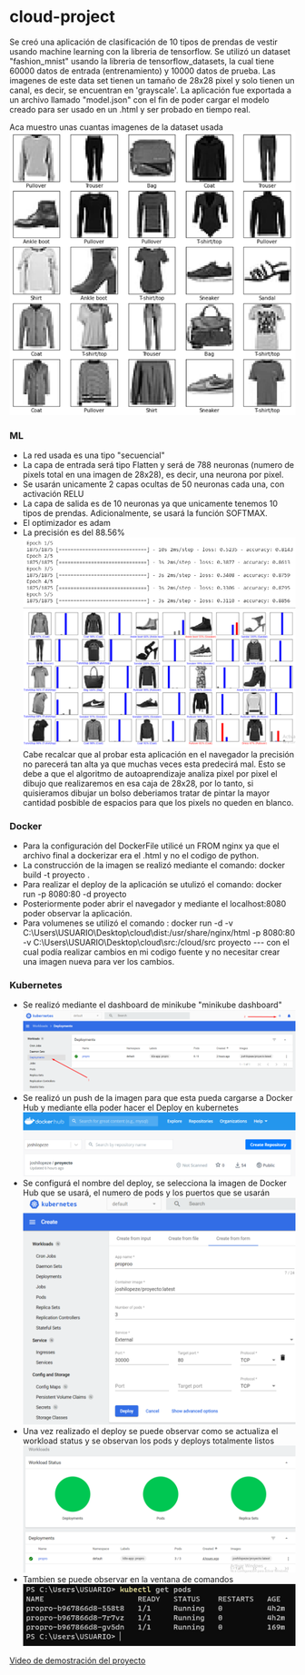 # cloud-project

Se creó una aplicación de clasificación de 10 tipos de prendas de vestir usando machine learning con la libreria de tensorflow. Se utilizó un dataset "fashion_mnist" usando la libreria de tensorflow_datasets, la cual tiene 60000 datos de entrada (entrenamiento) y 10000 datos de prueba. Las imagenes de este data set tienen un tamaño de 28x28 pixel y solo tienen un canal, es decir, se encuentran en 'grayscale'. La aplicación fue exportada a un archivo llamado "model.json" con el fin de poder cargar el modelo creado para ser usado en un .html y ser probado en tiempo real.

Aca muestro unas cuantas imagenes de la dataset usada
![Alt Text](images/muestra_datos_entrenamiento.png)


### ML

* La red usada es una tipo "secuencial"
* La capa de entrada será tipo Flatten y será de 788 neuronas (numero de pixels total en una imagen de 28x28), es decir, una neurona por pixel.
* Se usarán unicamente 2 capas ocultas de 50 neuronas cada una, con activación RELU
* La capa de salida es de 10 neuronas ya que unicamente tenemos 10 tipos de prendas. Adicionalmente, se usará la función SOFTMAX.
* El optimizador es adam
* La precisión es del 88.56%
![Alt Text](images/accuracy.png)
![Alt Text](images/test_datos.png)
Cabe recalcar que al probar esta aplicación en el navegador la precisión no parecerá tan alta ya que muchas veces esta predecirá mal. Esto se debe a que el algoritmo de autoaprendizaje analiza pixel por pixel el dibujo que realizaremos en esa caja de 28x28, por lo tanto, si quisieramos dibujar un bolso deberiamos tratar de pintar la mayor cantidad posbible de espacios para que los pixels no queden en blanco.
### Docker

* Para la configuración del DockerFile utilicé un FROM nginx ya que el archivo final a dockerizar era el .html y no el codigo de python.
* La construcción de la imagen se realizó mediante el comando: docker build -t proyecto .
* Para realizar el deploy de la aplicación se utulizó el comando:  docker run -p 8080:80 -d proyecto
* Posteriormente poder abrir el navegador y mediante el localhost:8080 poder observar la aplicación.
* Para volumenes se utilizó el comando : docker run -d -v C:\Users\USUARIO\Desktop\cloud\dist:/usr/share/nginx/html -p 8080:80 -v C:\Users\USUARIO\Desktop\cloud\src:/cloud/src proyecto --- con el cual podía realizar cambios en mi codigo fuente y no necesitar crear una imagen nueva para ver los cambios.

### Kubernetes

* Se realizó mediante el dashboard de minikube "minikube dashboard"
![Alt Text](images/kube_dep.png)
* Se realizó un push de la imagen para que esta pueda cargarse a Docker Hub y mediante ella poder hacer el Deploy en kubernetes
![Alt Text](images/dock_hub.png)
* Se configurá el nombre del deploy, se selecciona la imagen de Docker Hub que se usará, el numero de pods y los puertos que se usarán
![Alt Text](images/deploy_kube.png)
* Una vez realizado el deploy se puede observar como se actualiza el workload status y se observan los pods y deploys totalmente listos
![Alt Text](images/deploy_dash.png)
* Tambien se puede observar en la ventana de comandos
![Alt Text](images/deploy_cmd.png)




[Video de demostración del proyecto](https://drive.google.com/file/d/1W3uSVSYaijPNW5v6Jjbv3HD0RMjiZpvT/view?usp=sharing)
